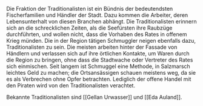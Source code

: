 Die Fraktion der Traditionalisten ist ein Bündnis der bedeutendsten Fischerfamilien und Händler der Stadt. Dazu kommen die Arbeiter, deren Lebensunterhalt von diesen Branchen abhängt. Die Traditionalisten erinnern sich an die schrecklichen Zeiten, als die Seefürsten ihre Raubzüge durchführten, und wollen nicht, dass die Vorhaben des Rates in offenem Krieg münden. Die in der Region tätigen Schmuggler neigen ebenfalls dazu, Traditionalisten zu sein. Die meisten arbeiten hinter der Fassade von Händlern und verlassen sich auf ihre örtlichen Kontakte, um Waren durch die Region zu bringen, ohne dass die Stadtwache oder Vertreter des Rates sich einmischen. Seit langem ist Schmuggel eine Methode, in Salzmarsch leichtes Geld zu machen; die Ortsansässigen schauen meistens weg, da sie es als Verbrechen ohne Opfer betrachten. Lediglich der offene Handel mit den Piraten wird von den Traditionalisten verachtet. 

Bekannte Traditionalisten sind [[Gellan Urwasser]] und [[Eda Auland]].